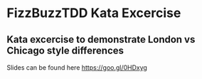 # FizzBuzzTDD Kata Excercise

## Kata excercise to demonstrate London vs Chicago style differences

Slides can be found here https://goo.gl/0HDxyg
